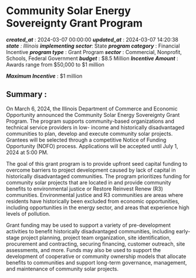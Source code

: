 # Community Solar Energy Sovereignty Grant Program 
 ***created_at*** : 2024-03-07 00:00:00 
 ***updated_at*** : 2024-03-07 14:20:38 
 ***state** : Illinois 
 **implementing sector***: State 
 ***program category*** : Financial Incentive 
 ***program type*** : Grant Program 
 ***sector*** : Commercial, Nonprofit, Schools, Federal Government 
 ***budget*** : $8.5 Million 
 ***Incentive Amount*** : Awards range from $50,000 to $1 million

 
 ***Maximum Incentive*** : $1 million

 
 ## Summary : 
 On March 6, 2024, the Illinois Department of Commerce and Economic Opportunity
announced the Community Solar Energy Sovereignty Grant Program. The program
supports community-based organizations and technical service providers in low-
income and historically disadvantaged communities to plan, develop and execute
community solar projects. Grantees will be selected through a competitive
Notice of Funding Opportunity (NOFO) process. Applications will be accepted
until July 1, 2024 at 5:00 PM.

The goal of this grant program is to provide upfront seed capital funding to
overcome barriers to project development caused by lack of capital in
historically disadvantaged communities. The program prioritizes funding for
community solar projects that are located in and provide community benefits to
environmental justice or Restore Reinvest Renew (R3) communities.
Environmental justice and R3 communities are areas where residents have
historically been excluded from economic opportunities, including
opportunities in the energy sector, and areas that experience high levels of
pollution.

Grant funding may be used to support a variety of pre-development activities
to benefit historically disadvantaged communities, including early-stage
project planning, project team organization, site identification, procurement
and contracting, securing financing, customer outreach, site assessments, and
more. Funds may also be used to support the development of cooperative or
community ownership models that allocate benefits to communities and support
long-term governance, management, and maintenance of community solar projects.

 
 